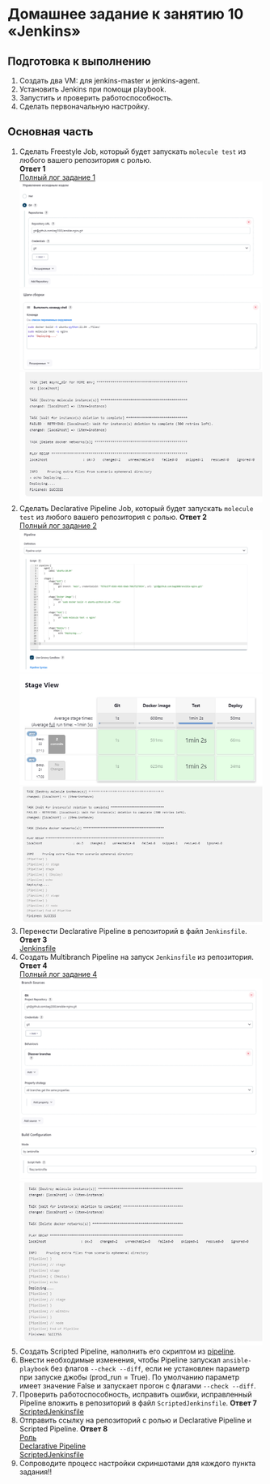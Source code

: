 # Домашнее задание к занятию 10 «Jenkins»

## Подготовка к выполнению

1. Создать два VM: для jenkins-master и jenkins-agent.
2. Установить Jenkins при помощи playbook.
3. Запустить и проверить работоспособность.
4. Сделать первоначальную настройку.

## Основная часть

1. Сделать Freestyle Job, который будет запускать `molecule test` из любого вашего репозитория с ролью.  
**Ответ 1**  
[Полный лог задание 1](https://github.com/bag2000/ansible-nginx/blob/main/solutions/1-3-full-log.txt)  
![img1-1](https://github.com/bag2000/ansible-nginx/blob/main/solutions/1-1.png)  
![img1-2](https://github.com/bag2000/ansible-nginx/blob/main/solutions/1-2.png)  
![img1-3](https://github.com/bag2000/ansible-nginx/blob/main/solutions/1-3.png)  
2. Сделать Declarative Pipeline Job, который будет запускать `molecule test` из любого вашего репозитория с ролью.
**Ответ 2**  
[Полный лог задание 2](https://github.com/bag2000/ansible-nginx/blob/main/solutions/2-3-full-log.txt)  
![img2-1](https://github.com/bag2000/ansible-nginx/blob/main/solutions/2-1.png)  
![img2-2](https://github.com/bag2000/ansible-nginx/blob/main/solutions/2-2.png)  
![img2-3](https://github.com/bag2000/ansible-nginx/blob/main/solutions/2-3.png)  
3. Перенести Declarative Pipeline в репозиторий в файл `Jenkinsfile`.  
**Ответ 3**  
[Jenkinsfile](https://github.com/bag2000/ansible-nginx/blob/main/files/Jenkinsfile)  
4. Создать Multibranch Pipeline на запуск `Jenkinsfile` из репозитория.  
**Ответ 4**  
[Полный лог задание 4](https://github.com/bag2000/ansible-nginx/blob/main/solutions/4-2-full-log.txt)  
![img4-1](https://github.com/bag2000/ansible-nginx/blob/main/solutions/4-1.png)  
![img4-2](https://github.com/bag2000/ansible-nginx/blob/main/solutions/4-2.png)  
5. Создать Scripted Pipeline, наполнить его скриптом из [pipeline](./pipeline).
6. Внести необходимые изменения, чтобы Pipeline запускал `ansible-playbook` без флагов `--check --diff`, если не установлен параметр при запуске джобы (prod_run = True). По умолчанию параметр имеет значение False и запускает прогон с флагами `--check --diff`.
7. Проверить работоспособность, исправить ошибки, исправленный Pipeline вложить в репозиторий в файл `ScriptedJenkinsfile`.
**Ответ 7**  
[ScriptedJenkinsfile](https://github.com/bag2000/ansible-nginx/blob/main/files/ScriptedJenkinsfile) 
8. Отправить ссылку на репозиторий с ролью и Declarative Pipeline и Scripted Pipeline.
**Ответ 8**  
[Роль](https://github.com/bag2000/ansible-nginx/tree/main/roles)  
[Declarative Pipeline](https://github.com/bag2000/ansible-nginx/blob/main/files/Jenkinsfile)  
[ScriptedJenkinsfile](https://github.com/bag2000/ansible-nginx/blob/main/files/ScriptedJenkinsfile) 
9. Сопроводите процесс настройки скриншотами для каждого пункта задания!!